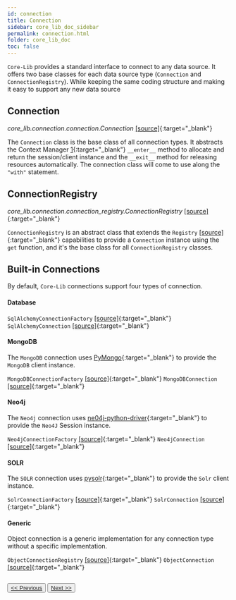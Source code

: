 ```yaml
---
id: connection
title: Connection
sidebar: core_lib_doc_sidebar
permalink: connection.html
folder: core_lib_doc
toc: false
---
```


`Core-Lib` provides a standard interface to connect to any data source. It offers two base classes for each data source type (`Connection` and `ConnectionRegistry`). While keeping the same coding structure and making it easy to support any new data source

## Connection

*core_lib.connection.connection.Connection* [[source]](https://github.com/shay-te/core-lib/blob/master/core_lib/connection/connection.py#L6){:target="_blank"}

The `Connection` class is the base class of all connection types. It abstracts the Context Manager [1](https://book.pythontips.com/en/latest/context_managers.html#implementing-a-context-manager-as-a-class){:target="_blank"} `__enter__` method to allocate and return the session/client instance and the `__exit__` method for releasing resources automatically. 
The connection class will come to use along the `"with"` statement. 

## ConnectionRegistry

*core_lib.connection.connection_registry.ConnectionRegistry* [[source]](https://github.com/shay-te/core-lib/blob/master/core_lib/connection/connection_registry.py#L6){:target="_blank"}

`ConnectionRegistry` is an abstract class that extends the `Registry` [[source\]](https://github.com/shay-te/core-lib/blob/master/core_lib/registry/registry.py#L6){:target="_blank"} capabilities to provide a `Connection` instance using the `get` function, and it's the base class for all `ConnectionRegistry` classes.



## Built-in Connections

By default, `Core-Lib` connections support four types of connection. 

#### Database

`SqlAlchemyConnectionFactory` [[source]](https://github.com/shay-te/core-lib/blob/master/core_lib/connection/sql_alchemy_connection_factory.py){:target="_blank"}
`SqlAlchemyConnection` [[source]](https://github.com/shay-te/core-lib/blob/master/core_lib/connection/sql_alchemy_connection.py){:target="_blank"}



#### MongoDB

The `MongoDB` connection uses [PyMongo](https://pymongo.readthedocs.io/en/stable/){:target="_blank"} to provide the `MongoDB` client instance.

`MongoDBConnectionFactory` [[source]](https://github.com/shay-te/core-lib/blob/master/core_lib/connection/mongodb_connection_factory.py){:target="_blank"}
`MongoDBConnection` [[source]](https://github.com/shay-te/core-lib/blob/master/core_lib/connection/mongodb_connection.py){:target="_blank"}




#### Neo4j
The `Neo4j` connection uses [ne04j-python-driver](https://github.com/neo4j/neo4j-python-driver){:target="_blank"} to provide the `Neo4J` Session instance.

`Neo4jConnectionFactory` [[source]](https://github.com/shay-te/core-lib/blob/master/core_lib/connection/neo4j_connection_factory.py){:target="_blank"}
`Neo4jConnection` [[source]](https://github.com/shay-te/core-lib/blob/master/core_lib/connection/neo4j_connection.py){:target="_blank"}



#### SOLR

The `SOLR` connection uses [pysolr](https://github.com/django-haystack/pysolr/){:target="_blank"} to provide the `Solr` client instance.

`SolrConnectionFactory` [[source]](https://github.com/shay-te/core-lib/blob/master/core_lib/connection/solr_connection_factory.py){:target="_blank"}
`SolrConnection` [[source]](https://github.com/shay-te/core-lib/blob/master/core_lib/connection/solr_connection.py){:target="_blank"}

#### Generic

Object connection is a generic implementation for any connection type without a specific implementation.  

`ObjectConnectionRegistry` [[source]](https://github.com/shay-te/core-lib/blob/master/core_lib/connection/object_connection_registry.py){:target="_blank"}
`ObjectConnection` [[source]](https://github.com/shay-te/core-lib/blob/master/core_lib/connection/object_connection.py){:target="_blank"}

<div style="margin-top:2em">
    <button class="pagePrevious-btn"><a href="/job.html"><< Previous</a></button>
    <button class="pageNext-btn"><a href="/sql_alchemy_connection.html">Next >></a></button>
</div>